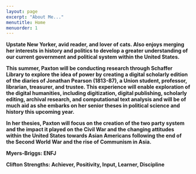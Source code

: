 ```yaml
---
layout: page
excerpt: "About Me..."
menutitle: Home
menuorder: 1
---
```


<b>Upstate New Yorker, avid reader, and lover of cats.  Also enjoys merging her interests in history and politics to develop a greater understanding of our current government and political system within the United States.<b>

This summer, Paxton will be conducting research through Schaffer Library to explore the idea of power by creating a digital scholarly edition of the diaries of Jonathan Pearson (1813-87), a Union student, professor, librarian, treasurer, and trustee.  This experience will enable exploration of the digital humanities, including digitization, digital publishing, scholarly editing, archival research, and computational text analysis and will be of much aid as she embarks on her senior theses in political science and history this upcoming year.
  
In her thesies, Paxton will focus on the creation of the two party system and the impact it played on the Civil War and the changing attitudes within the United States towards Asian Americans following the end of the Second World War and the rise of Communism in Asia.

Myers-Briggs: ENFJ

  Clifton Strengths: Achiever, Positivity, Input, Learner, Discipline 

